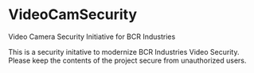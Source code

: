 # VideoCamSecurity
Video Camera Security Initiative for BCR Industries

This is a security initative to modernize BCR Industries Video Security. Please keep the contents of the project secure from unauthorized users.
